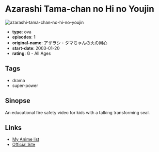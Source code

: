 # Azarashi Tama-chan no Hi no Youjin

![azarashi-tama-chan-no-hi-no-youjin](https://cdn.myanimelist.net/images/anime/13/68947.jpg)

-   **type**: ova
-   **episodes**: 1
-   **original-name**: アザラシ・タマちゃんの火の用心
-   **start-date**: 2003-01-20
-   **rating**: G - All Ages

## Tags

-   drama
-   super-power

## Sinopse

An educational fire safety video for kids with a talking transforming seal.

## Links

-   [My Anime list](https://myanimelist.net/anime/28567/Azarashi_Tama-chan_no_Hi_no_Youjin)
-   [Official Site](http://www.optical.jp/dvd/desaster_detail.html)
